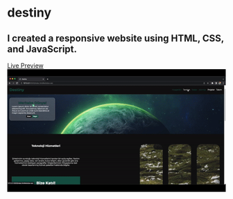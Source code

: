 # destiny
## I created a responsive website using HTML, CSS, and JavaScript.
[Live Preview](https://destiny-g27365.netlify.app/)  
![](screen.gif)
